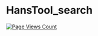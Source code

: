 # HansTool_search

[![Page Views Count](https://badges.toozhao.com/badges/01EZPR2T2MZXW6PGJ8SQGYV053/green.svg)](https://badges.toozhao.com/stats/01EZPR2T2MZXW6PGJ8SQGYV053 "Get your own page views count badge on badges.toozhao.com")
